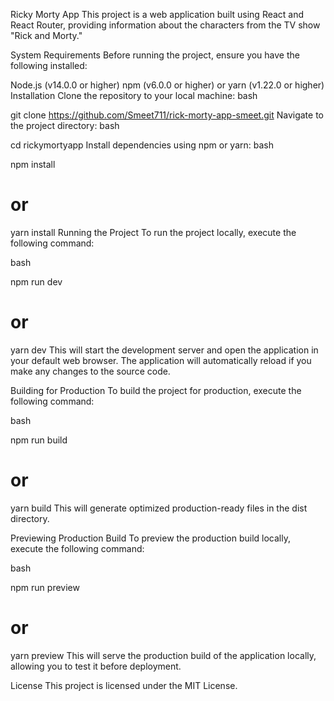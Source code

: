 Ricky Morty App
This project is a web application built using React and React Router, providing information about the characters from the TV show "Rick and Morty."

System Requirements
Before running the project, ensure you have the following installed:

Node.js (v14.0.0 or higher)
npm (v6.0.0 or higher) or yarn (v1.22.0 or higher)
Installation
Clone the repository to your local machine:
bash

git clone https://github.com/Smeet711/rick-morty-app-smeet.git
Navigate to the project directory:
bash

cd rickymortyapp
Install dependencies using npm or yarn:
bash

npm install
# or
yarn install
Running the Project
To run the project locally, execute the following command:

bash

npm run dev
# or
yarn dev
This will start the development server and open the application in your default web browser. The application will automatically reload if you make any changes to the source code.

Building for Production
To build the project for production, execute the following command:

bash

npm run build
# or
yarn build
This will generate optimized production-ready files in the dist directory.

Previewing Production Build
To preview the production build locally, execute the following command:

bash

npm run preview
# or
yarn preview
This will serve the production build of the application locally, allowing you to test it before deployment.

License
This project is licensed under the MIT License.
